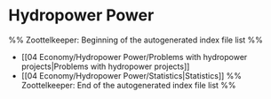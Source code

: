 # Hydropower Power
%% Zoottelkeeper: Beginning of the autogenerated index file list  %%
-  [[04 Economy/Hydropower Power/Problems with hydropower projects|Problems with hydropower projects]]
-  [[04 Economy/Hydropower Power/Statistics|Statistics]]
%% Zoottelkeeper: End of the autogenerated index file list  %%
